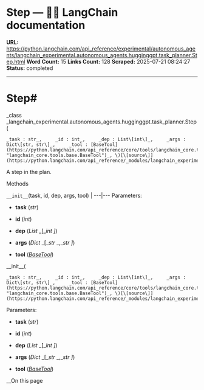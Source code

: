 # Step — 🦜🔗 LangChain  documentation

**URL:** https://python.langchain.com/api_reference/experimental/autonomous_agents/langchain_experimental.autonomous_agents.hugginggpt.task_planner.Step.html
**Word Count:** 15
**Links Count:** 128
**Scraped:** 2025-07-21 08:24:27
**Status:** completed

---

# Step\#

_class _langchain\_experimental.autonomous\_agents.hugginggpt.task\_planner.Step\(

    _task : str_,     _id : int_,     _dep : List\[int\]_,     _args : Dict\[str, str\]_,     _tool : [BaseTool](https://python.langchain.com/api_reference/core/tools/langchain_core.tools.base.BaseTool.html#langchain_core.tools.base.BaseTool "langchain_core.tools.base.BaseTool")_, \)[\[source\]](https://python.langchain.com/api_reference/_modules/langchain_experimental/autonomous_agents/hugginggpt/task_planner.html#Step)\#     

A step in the plan.

Methods

`__init__`\(task, id, dep, args, tool\) |    ---|---      Parameters:     

  * **task** \(_str_\)

  * **id** \(_int_\)

  * **dep** \(_List_ _\[__int_ _\]_\)

  * **args** \(_Dict_ _\[__str_ _,__str_ _\]_\)

  * **tool** \([_BaseTool_](https://python.langchain.com/api_reference/core/tools/langchain_core.tools.base.BaseTool.html#langchain_core.tools.base.BaseTool "langchain_core.tools.base.BaseTool")\)

\_\_init\_\_\(

    _task : str_,     _id : int_,     _dep : List\[int\]_,     _args : Dict\[str, str\]_,     _tool : [BaseTool](https://python.langchain.com/api_reference/core/tools/langchain_core.tools.base.BaseTool.html#langchain_core.tools.base.BaseTool "langchain_core.tools.base.BaseTool")_, \)[\[source\]](https://python.langchain.com/api_reference/_modules/langchain_experimental/autonomous_agents/hugginggpt/task_planner.html#Step.__init__)\#     

Parameters:     

  * **task** \(_str_\)

  * **id** \(_int_\)

  * **dep** \(_List_ _\[__int_ _\]_\)

  * **args** \(_Dict_ _\[__str_ _,__str_ _\]_\)

  * **tool** \([_BaseTool_](https://python.langchain.com/api_reference/core/tools/langchain_core.tools.base.BaseTool.html#langchain_core.tools.base.BaseTool "langchain_core.tools.base.BaseTool")\)

__On this page